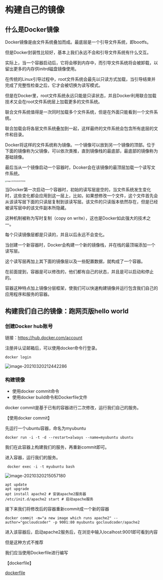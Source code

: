 # 构建自己的镜像

## 什么是Docker镜像

Docker镜像是由文件系统叠加而成。最底层是一个引导文件系统，即bootfs。

但是Docker封装性比较好，基本上我们永远不会和引导文件系统有什么交互。

实际上，当一个容器启动后，它将会移到内存中，而引导文件系统将会被卸载，以留出更多的内存供initrd磁盘镜像使用。

在传统的Linux引导过程中，root文件系统会最先以只读方式加载，当引导结束并完成了完整性检查之后，它才会被切换为读写模式。

但是在Docker里，root文件系统永远只能是只读状态，并且Docker利用联合加载技术又会在root文件系统层上加载更多的文件系统。

联合文件系统值得是一次同时加载多个文件系统，但是在外面只能看到一个文件系统。

联合加载会将各层文件系统叠加到一起，这样最终的文件系统会包含所有底层的文件和目录。

Docker将这样的文件系统称为镜像。一个镜像可以放到另一个镜像的顶部。位于下面的镜像称为父镜像，可以依次类推，直到镜像栈的最底部，最底部的镜像称为基础镜像。

最后当从一个镜像启动一个容器时，Dcoker会在该镜像的最顶层加载一个读写文件系统。

<img src="C:\Users\烨轩墨\AppData\Roaming\Typora\typora-user-images\image-20210320200751006.png" alt="image-20210320200751006" style="zoom: 33%;" />

当Docker第一次启动一个容器时，初始的读写层是空的，当文件系统发生变化时，这些变化都会应用到这一层上，比如，如果想修改一个文件，这个文件首先会从该读写层下面的只读层复制到该读写层。该文件的只读版本依然存在，但是已经被读写层中的该文件副本所隐藏。

这种机制被称为写时复制（copy on write），这也是Docker如此强大的技术之一。

每个只读镜像层都是只读的，并且以后永远不会变化。

当创建一个新容器时，Docker会构建一个新的镜像栈，并在栈的最顶端添加一个读写层。

这个读写层再加上其下面的镜像层以及一些配置数据，就构成了一个容器。

在前面提到，容器是可以修改的，他们都有自己的状态，并且是可以启动和停止的。

容器这种特点加上镜像分层框架，使我们可以快速构建镜像并运行包含我们自己的应用程序和服务的容器。



## 构建我们自己的镜像：跑网页版hello world

### 创建Docker hub账号

链接：https://hub.docker.com/account

注册并认证邮箱后，可以使用docker命令行登录。

```shell
docker login
```

![image-20210320212442286](http://picture.nj-jay.com/image-20210320212442286.png)

### 构建镜像

* 使用docker commit命令
* 使用docker build命令和Dockerfile文件

docker commit是基于已有的容器进行二次修改，运行我们自己的服务。

【使用docker commit】

先运行一个ubuntu容器，命名为myubuntu

```shell
docker run -i -t -d --restart=always --name=myubuntu ubuntu
```

我们在此容器上构建我们的服务，再重新commit即可。

进入容器，运行我们的服务。

```shell
 docker exec -i -t myubuntu bash
```

![image-20210320215057180](http://picture.nj-jay.com/image-20210320215057180.png)

```shell
apt update
apt upgrade
apt install apache2 # 安装apache2服务器
/etc/init.d/apache2 start # 启动apache服务
```

接下来我们将修改后的容器重新commit成一个新的容器

```
docker commit -m="a new image which runs apache2" --author="gocloudcoder" -p 9001:80 myubuntu gocloudcoder/apache2
```

进入该容器后，启动apache2服务后，在浏览中输入localhost:9001即可看到内容

但是这种方式不推荐

我们应当使用Dockerfile进行编写

【dockerfile】

[dockerfile](dockerfile.md)

